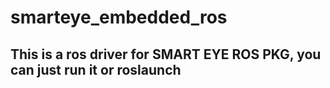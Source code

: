 # smarteye_embedded_ros

## This is a ros driver for SMART EYE ROS PKG, you can just run it or roslaunch
